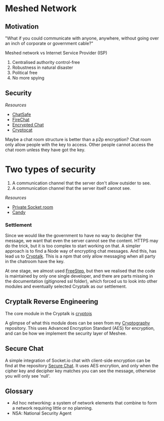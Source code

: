 # Meshed Network

## Motivation

"What if you could communicate with anyone, anywhere, without going over an inch of corporate or government cable?"

Meshed network vs Internet Service Provider (ISP)

1. Centralised authority control-free
2. Robustness in natural disaster
3. Political free
4. No more spying

## Security

*Resources*
* [ChatSafe]
* [FireChat]
* [Encrypted Chat]
* [Cryptocat]

[ChatSafe]: https://github.com/DavidTimms/ChatSafe
[FireChat]: https://firechat.firebaseapp.com
[Encrypted Chat]: http://www.pubnub.com/blog/sending-encrypted-chat-messages-tutorial/
[Cryptocat]: https://github.com/cryptocat/cryptocat/

Maybe a chat room structure is better than a p2p encryption?
Chat room only allow people with the key to access.
Other people cannot access the chat room unless they have got the key.

# Two types of security

1. A communication channel that the server don't allow outsider to see.
2. A communication channel that the server itself cannot see.

*Resources*
* [Private Socket room]
* [Candy]

[Private Socket room]: https://www.npmjs.com/package/innkeeper-socket.io
[Candy]: https://candy-chat.github.io/candy/

### Settlement

Since we would like the government to have no way to decipher the message, we want that even the server cannot see the content. HTTPS may do the trick, but it is too complex to start working on that. A simpler approach is to find a Node way of encrypting chat messages. And this, has lead us to [Cryptalk]. This is a npm that only allow messaging when all party in the chatroom have the key.

[Cryptalk]: https://www.npmjs.com/package/cryptalk

At one stage, we almost used [FreeStep], but then we realised that the code is maintained by only one single developer, and there are parts missing in the documentation (gitignored ssl folder), which forced us to look into other modules and eventually selected Cryptalk as our settlement.

[FreeStep]: https://freestep.net

## Cryptalk Reverse Engineering

The core module in the Cryptalk is [cryptojs]

[cryptojs]: http://cryptojs.altervista.org/api/#.VO4Oy8bHJRE

A glimpse of what this module does can be seen from my [Cryptography] repository.
This uses Advanced Encryption Standard (AES) for encryption, and can be how we implement the security layer of Meshee.

[Cryptography]: https://github.com/jindai1783/Cryptography

## Secure Chat

A simple integration of Socket.io chat with client-side encryption can be find at the repository [Secure Chat]. It uses AES encrytion, and only when the cipher key and decipher key matches you can see the message, otherwise you will only see 'null'.

[Secure Chat]: https://github.com/jindai1783/Secure_Chat

## Glossary

* Ad hoc networking: a system of network elements that combine to form a network requiring little or no planning.
* NSA: National Security Agent